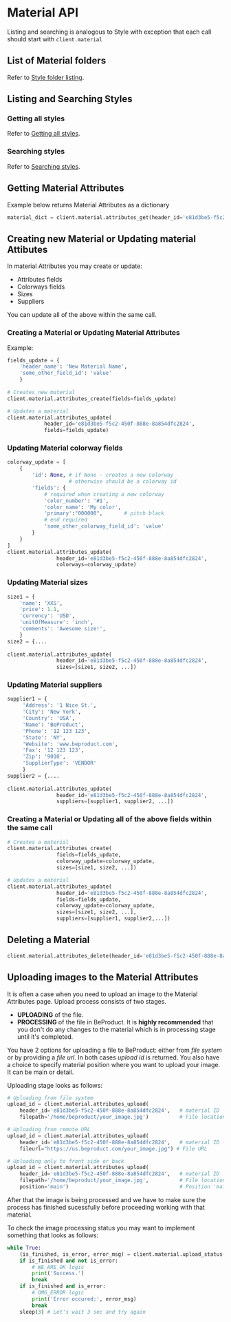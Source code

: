 # Material API
Listing and searching is analogous to Style with exception that each call should start with `client.material`
## List of Material folders
Refer to [Style folder listing](./040-style-api.md#list-of-style-folders).
## Listing and Searching Styles
### Getting all styles
Refer to [Getting all styles](./040-style-api.md#getting-all-styles).
### Searching styles
Refer to [Searching styles](./040-style-api.md#searching-styles).

## Getting Material Attributes

Example below returns Material Attributes as a dictionary

```python
material_dict = client.material.attributes_get(header_id='e81d3be5-f5c2-450f-888e-8a854dfc2824')
```

## Creating new Material or Updating material Attibutes

In material Attributes you may create or update:

* Attributes fields
* Colorways fields
* Sizes
* Suppliers

You can update all of the above within the same call.

### Creating a Material or Updating Material Attributes 
Example:
```python
fields_update = {
    'header_name': 'New Material Name',
    'some_other_field_id': 'value'
    }
    
# Creates new material
client.material.attributes_create(fields=fields_update)

# Updates a material
client.material.attributes_update(
            header_id='e81d3be5-f5c2-450f-888e-8a854dfc2824',
            fields=fields_update)
```

### Updating Material colorway fields
```python
colorway_update = [
    {
        'id': None, # if None - creates a new colorway
                    # otherwise should be a colorway id
        'fields': {
            # required when creating a new colorway
            'color_number': '#1',
            'color_name': 'My color',
            'primary':"000000",       # pitch black 
            # end required 
            'some_other_colorway_field_id': 'value'
        }
    }
]
client.material.attributes_update(
                header_id='e81d3be5-f5c2-450f-888e-8a854dfc2824',
                colorways=colorway_update)
```

### Updating Material sizes
```python
size1 = {
    'name': 'XXS',
    'price': 1.1,
    'currency': 'USD',
    'unitOfMeasure': 'inch',
    'comments': 'Awesome size!',
    }
size2 = {....
        
client.material.attributes_update(
                header_id='e81d3be5-f5c2-450f-888e-8a854dfc2824',
                sizes=[size1, size2, ...])
```

### Updating Material suppliers
```python
supplier1 = {
     'Address': '1 Nice St.',
     'City': 'New York',
     'Country': 'USA',
     'Name': 'BeProduct',
     'Phone': '12 123 123',
     'State': 'NY',
     'Website': 'www.beproduct.com',
     'Fax': '12 123 123',
     'Zip': '9010',
     'SupplierType': 'VENDOR'
     }
supplier2 = {....
        
client.material.attributes_update(
                header_id='e81d3be5-f5c2-450f-888e-8a854dfc2824',
                suppliers=[supplier1, supplier2, ...])
```

### Creating a Material or Updating all of the above fields within the same call 
```python
# Creates a material
client.material.attributes_create(
                fields=fields_update,
                colorway_update=colorway_update,
                sizes=[size1, size2, ...])

# Updates a material
client.material.attributes_update(
                header_id='e81d3be5-f5c2-450f-888e-8a854dfc2824',
                fields=fields_update,
                colorway_update=colorway_update,
                sizes=[size1, size2, ...],
                suppliers=[supplier1, supplier2,...])
```

## Deleting a Material
```python
client.material.attributes_delete(header_id='e81d3be5-f5c2-450f-888e-8a854dfc2824')
```

## Uploading images to the Material Attributes
It is often a case when you need to upload an image to the Material Attributes page.
Upload process consists of two stages. 

* **UPLOADING** of the file. 
* **PROCESSING** of the file in BeProduct. It is **highly recommended** that you don't do any changes to the material which is in processing stage until it's completed.

You have 2 options for uploading a file to BeProduct: either from *file system* or by providing a *file url*. In both cases *upload id* is returned.
You also have a choice to specify material position where you want to upload your image. It can be main or detail.

Uploading stage looks as follows:
```python
# Uploading from file system
upload_id = client.material.attributes_upload(
    header_id='e81d3be5-f5c2-450f-888e-8a854dfc2824',   # material ID
    filepath='/home/beproduct/your_image.jpg')          # File location 

# Uploading from remote URL
upload_id = client.material.attributes_upload(
    header_id='e81d3be5-f5c2-450f-888e-8a854dfc2824',   # material ID
    fileurl="https://us.beproduct.com/your_image.jpg") # File URL

# Uploading only to front side or back
upload_id = client.material.attributes_upload(
    header_id='e81d3be5-f5c2-450f-888e-8a854dfc2824',   # material ID
    filepath='/home/beproduct/your_image.jpg',          # File location
    position='main')                                    # Position 'main', 'detail'
```
After that the image is being processed and we have to make sure the process has finished sucessfully before proceeding working with that material. 

To check the image processing status you may want to implement something that looks as follows:
```python
while True:
    (is_finished, is_error, error_msg) = client.material.upload_status(upload_id=upload_id)
    if is_finished and not is_error:
        # WE_ARE_OK logic
        print('Success.')
        break
    if is_finished and is_error:
        # OMG_ERROR logic
        print('Error occured:', error_msg)
        break
    sleep(3) # Let's wait 3 sec and try again
```

